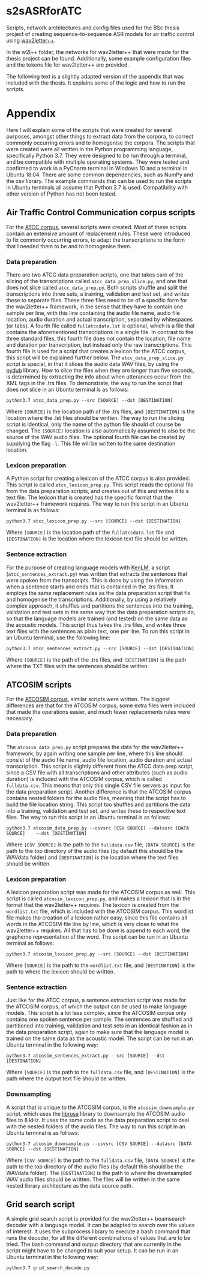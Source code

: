 # s2sASRforATC
Scripts, network architectures and config files used for the BSc thesis project of creating sequence-to-sequence ASR models for air traffic control using [wav2letter++](https://github.com/facebookresearch/wav2letter).

In the w2l++ folder, the networks for wav2letter++ that were made for the thesis project can be found. Additionally, some example configuration files and the tokens file for wav2letter++ are provided.

The following text is a slightly adapted version of the appendix that was included with the thesis. It explains some of the logic and how to run the scripts.
# Appendix
Here I will explain some of the scripts that were created for several purposes, amongst other things to extract data from the corpora, to correct commonly occurring errors and to homogenise the corpora.
The scripts that were created were all written in the Python programming language, specifically Python 3.7. They were designed to be run through a terminal, and be compatible with multiple operating systems. They were tested and confirmed to work in a PyCharm terminal in Windows 10 and a terminal in Ubuntu 18.04. There are some common dependencies, such as NumPy and the csv library.
The example commands that can be used to run the scripts in Ubuntu terminals all assume that Python 3.7 is used. Compatibility with other version of Python has not been tested.

##	Air Traffic Control Communication corpus scripts
For the [ATCC corpus](https://lindat.mff.cuni.cz/repository/xmlui/handle/11858/00-097C-0000-0001-CCA1-0), several scripts were created. Most of these scripts contain an extensive amount of replacement rules. These were introduced to fix commonly occurring errors, to adapt the transcriptions to the form that I needed them to be and to homogenise them.
###	Data preparation
There are two ATCC data preparation scripts, one that takes care of the slicing of the transcriptions called `atcc_data_prep_slice.py`, and one that does not slice called `atcc_data_prep.py`. Both scripts shuffle and split the transcriptions into three sets, a training, validation and test set, and writes these to separate files. These three files need to be of a specific form for the wav2letter++ framework, in the sense that they have to contain one sample per line, with this line containing the audio file name, audio file location, audio duration and actual transcription, separated by whitespaces (or tabs).  A fourth file called `fullatccdata.lst` is optional, which is a file that contains the aforementioned transcriptions in a single file. In contrast to the three standard files, this fourth file does not contain the location, file name and duration per transcription, but instead only the raw transcriptions. This fourth file is used for a script that creates a lexicon for the ATCC corpus, this script will be explained further below.
The `atcc_data_prep_slice.py` script is special, in that it slices the audio data WAV files, by using the [pydub](http://pydub.com/) library. How to slice the files when they are longer than five seconds, is determined by extracting the info about when utterances occur from the XML tags in the .trs files.
To demonstrate, the way to run the script that does not slice in an Ubuntu terminal is as follows:
```
python3.7 atcc_data_prep.py --src [SOURCE] --dst [DESTINATION]
```
Where `[SOURCE]` is the location path of the .trs files, and `[DESTINATION]` is the location where the .lst files should be written.
The way to run the slicing script is identical, only the name of the python file should of course be changed. The `[SOURCE]` location is also automatically assumed to also be the source of the WAV audio files.
The optional fourth file can be created by supplying the flag `-l`. This file will be written to the same destination location.
###	Lexicon preparation
A Python script for creating a lexicon of the ATCC corpus is also provided. This script is called `atcc_lexicon_prep.py`. This script reads the optional file from the data preparation scripts, and creates out of this and writes it to a text file. The lexicon that is created has the specific format that the wav2letter++ framework requires.
The way to run this script in an Ubuntu terminal is as follows:
```
python3.7 atcc_lexicon_prep.py --src [SOURCE] --dst [DESTINATION]
```
Where `[SOURCE]` is the location path of the `fullatccdata.lst` file and `[DESTINATION]` is the location where the lexicon text file should be written.
###	Sentence extraction
For the purpose of creating language models with [KenLM](https://kheafield.com/code/kenlm/), a script (`atcc_sentences_extract.py`) was written that extracts the sentences that were spoken from the transcripts. This is done by using the information when a sentence starts and ends that is contained in the .trs files. It employs the same replacement rules as the data preparation script that fix and homogenise the transcriptions. Additionally, by using a relatively complex approach, it shuffles and partitions the sentences into the training, validation and test sets in the same way that the data preparation scripts do, so that the language models are trained (and tested) on the same data as the acoustic models. This script thus takes the .trs files, and writes three text files with the sentences as plain text, one per line.
To run this script in an Ubuntu terminal, use the following line:
```
python3.7 atcc_sentences_extract.py --src [SOURCE] --dst [DESTINATION]
```
Where `[SOURCE]` is the path of the .trs files, and `[DESTINATION]` is the path where the TXT files with the sentences should be written.
##	ATCOSIM scripts
For the [ATCOSIM corpus](https://www.spsc.tugraz.at/databases-and-tools/atcosim-air-traffic-control-simulation-speech-corpus.html), similar scripts were written. The biggest differences are that for the ATCOSIM corpus, some extra files were included that made the operations easier, and much fewer replacements rules were necessary.
###	Data preparation
The `atcosim_data_prep.py` script prepares the data for the wav2letter++ framework, by again writing one sample per line, where this line should consist of the audio file name, audio file location, audio duration and actual transcription. This script is slightly different from the ATCC data prep script, since a CSV file with all transcriptions and other attributes (such as audio duration) is included with the ATCOSIM corpus, which is called `fulldata.csv`. This means that only this single CSV file servers as input for the data preparation script. Another difference is that the ATCOSIM corpus contains nested folders for the audio files, meaning that the script has to build the file location string. This script too shuffles and partitions the data into a training, validation and test set, and writes these to respective text files.
The way to run this script in an Ubuntu terminal is as follows:
```
python3.7 atcosim_data_prep.py --csvsrc [CSV SOURCE] --datasrc [DATA SOURCE] 	--dst [DESTINATION]
```
Where `[CSV SOURCE]` is the path to the `fulldata.csv` file, `[DATA SOURCE]` is the path to the top directory of the audio files (by default this should be the WAVdata folder) and `[DESTINATION]` is the location where the text files should be written.
###	Lexicon preparation
A lexicon preparation script was made for the ATCOSIM corpus as well. This script is called `atcosim_lexicon_prep.py`, and makes a lexicon that is in the format that the wav2letter++ requires. The lexicon is created from the `wordlist.txt` file, which is included with the ATCOSIM corpus. This wordlist file makes the creation of a lexicon rather easy, since this file contains all words in the ATCOSIM file line by line, which is very close to what the wav2letter++ requires. All that has to be done is append to each word, the grapheme representation of the word.
The script can be run in an Ubuntu terminal as follows:
```
python3.7 atcosim_lexicon_prep.py --src [SOURCE] --dst [DESTINATION]
```
Where `[SOURCE]` is the path to the `wordlist.txt` file, and `[DESTINATION]` is the path to where the lexicon should be written.
###	Sentence extraction
Just like for the ATCC corpus, a sentence extraction script was made for the ATCOSIM corpus, of which the output can be used to make language models. This script is a lot less complex, since the ATCOSIM corpus only contains one spoken sentence per sample. The sentences are shuffled and partitioned into training, validation and test sets in an identical fashion as in the data preparation script, again to make sure that the language model is trained on the same data as the acoustic model.
The script can be run in an Ubuntu terminal in the following way:
```
python3.7 atcosim_sentences_extract.py --src [SOURCE] --dst [DESTINATION]
```
Where `[SOURCE]` is the path to the `fulldata.csv` file, and `[DESTINATION]` is the path where the output text file should be written.
###	Downsampling
A script that is unique to the ATCOSIM corpus, is the `atcosim_downsample.py` script, which uses the [librosa](https://librosa.org/librosa/) library to downsample the ATCOSIM audio files to 8 kHz. It uses the same code as the data preparation script to deal with the nested folders of the audio files.
The way to run this script in an Ubuntu terminal is as follows:
```
python3.7 atcosim_downsample.py --csvsrc [CSV SOURCE] --datasrc [DATA SOURCE] --dst [DESTINATION]
```
Where `[CSV SOURCE]` is the path to the `fulldata.csv` file, `[DATA SOURCE]` is the path to the top directory of the audio files (by default this should be the WAVdata folder). The `[DESTINATION]` is the path to where the downsampled WAV audio files should be written. The files will be written in the same nested library architecture as the data source path.
##	Grid search script
A simple grid search script is provided for the wav2letter++ beamsearch decoder with a language model. It can be adapted to search over the values of interest. It uses the subprocess library to execute a bash command that runs the decoder, for all the different combinations of values that are to be tried. The bash command and output directory that are currently in the script might have to be changed to suit your setup.
It can be run in an Ubuntu terminal in the following way:
```
python3.7 grid_search_decode.py
```

